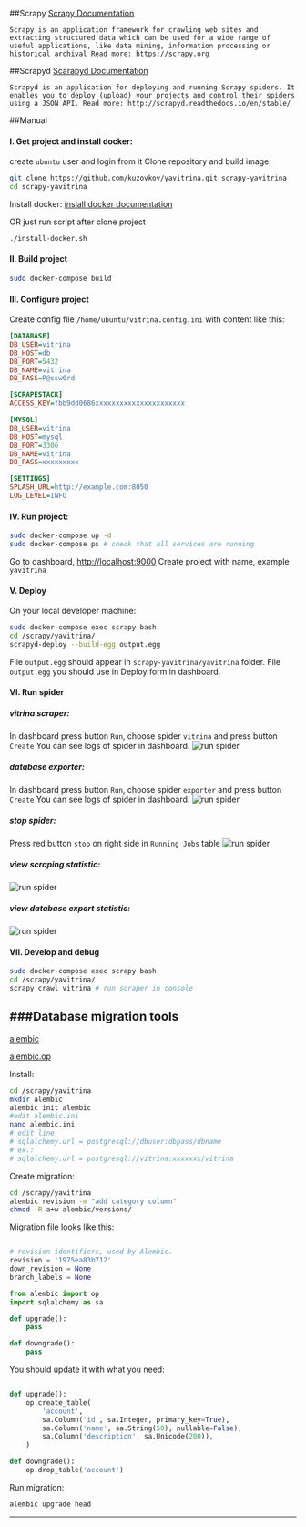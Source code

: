 ##Scrapy
[Scrapy Documentation](https://scrapy.readthedocs.io/en/latest/)

`Scrapy is an application framework for crawling web sites and extracting structured data which can be used
for a wide range of useful applications, like data mining, information processing or historical archival
Read more: https://scrapy.org`

##Scrapyd
[Scarapyd Documentation](https://scrapyd.readthedocs.io/en/stable/)

`Scrapyd is an application for deploying and running Scrapy spiders. It enables you to deploy (upload) your
projects and control their spiders using a JSON API.
Read more: http://scrapyd.readthedocs.io/en/stable/`

##Manual
 
#### I. Get project and install docker: 
create `ubuntu` user and login from it
Clone repository and build image:
```bash
git clone https://github.com/kuzovkov/yavitrina.git scrapy-yavitrina
cd scrapy-yavitrina
```

Install docker: [inslall docker documentation](https://docs.docker.com/install/linux/docker-ce/ubuntu/)

OR just run script after clone project
```bash
./install-docker.sh
```

#### II. Build project

```bash
sudo docker-compose build
```

#### III. Configure project

Create config file `/home/ubuntu/vitrina.config.ini`
with content like this:

```ini
[DATABASE]
DB_USER=vitrina
DB_HOST=db
DB_PORT=5432
DB_NAME=vitrina
DB_PASS=P@ssw0rd

[SCRAPESTACK]
ACCESS_KEY=fbb9dd0686xxxxxxxxxxxxxxxxxxxxxx

[MYSQL]
DB_USER=vitrina
DB_HOST=mysql
DB_PORT=3306
DB_NAME=vitrina
DB_PASS=xxxxxxxxx

[SETTINGS]
SPLASH_URL=http://example.com:8050
LOG_LEVEL=INFO

```
 
#### IV. Run project:
    
```bash
sudo docker-compose up -d
sudo docker-compose ps # check that all services are running
```
Go to dashboard, [http://localhost:9000](http://localhost:9000)
Create project with name, example `yavitrina`

#### V. Deploy
On your local developer machine: 
```bash
sudo docker-compose exec scrapy bash
cd /scrapy/yavitrina/
scrapyd-deploy --build-egg output.egg
```
File `output.egg` should appear in `scrapy-yavitrina/yavitrina` folder.
File `output.egg` you should use in Deploy form in dashboard.

#### VI. Run spider

##### vitrina scraper:
In dashboard press button `Run`, choose spider `vitrina` and press button `Create`
You can see logs of spider in dashboard.
![run spider](screen1.png?raw=true)

##### database exporter:
In dashboard press button `Run`, choose spider `exporter` and press button `Create`
You can see logs of spider in dashboard.
![run spider](screen2.png?raw=true)

##### stop spider:
Press red button `stop` on right side in `Running Jobs` table
![run spider](screen3.png?raw=true)

##### view scraping statistic:
![run spider](screen4.png?raw=true)

##### view database export statistic:
![run spider](screen5.png?raw=true)

#### VII. Develop and debug
```bash
sudo docker-compose exec scrapy bash
cd /scrapy/yavitrina/
scrapy crawl vitrina # run scraper in console
```

###Database migration tools
------------------------------
[alembic](https://alembic.sqlalchemy.org/en/latest/tutorial.html)

[alembic.op](https://alembic.sqlalchemy.org/en/latest/ops.html)


Install:
```bash
cd /scrapy/yavitrina
mkdir alembic
alembic init alembic
#edit alembic.ini
nano alembic.ini
# edit line 
# sqlalchemy.url = postgresql://dbuser:dbpass/dbname
# ex.:
# sqlalchemy.url = postgresql://vitrina:xxxxxxx/vitrina
```

Create migration:
```bash
cd /scrapy/yavitrina
alembic revision -m "add category column"
chmod -R a+w alembic/versions/
```

Migration file looks like this:

```python

# revision identifiers, used by Alembic.
revision = '1975ea83b712'
down_revision = None
branch_labels = None

from alembic import op
import sqlalchemy as sa

def upgrade():
    pass

def downgrade():
    pass
```

You should update it with what you need:

```python

def upgrade():
    op.create_table(
        'account',
        sa.Column('id', sa.Integer, primary_key=True),
        sa.Column('name', sa.String(50), nullable=False),
        sa.Column('description', sa.Unicode(200)),
    )

def downgrade():
    op.drop_table('account')
```

Run migration:
```bash
alembic upgrade head
```

------------------------------







